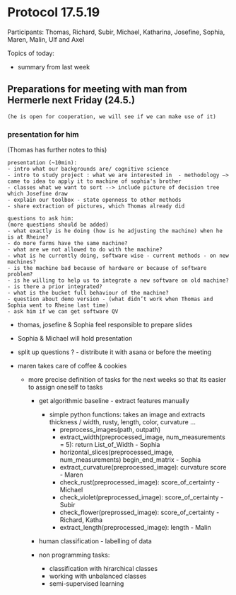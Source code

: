 # Protocol 17.5.19

Participants: Thomas, Richard, Subir, Michael, Katharina, Josefine, Sophia, Maren, Malin, Ulf and Axel

Topics of today: 

- summary from last week

## Preparations for meeting with man from Hermerle next Friday (24.5.)

    (he is open for cooperation, we will see if we can make use of it)

### presentation for him
(Thomas has further notes to this)

    presentation (~10min):
    - intro what our backgrounds are/ cognitive science
    - intro to study project : what we are interested in  - methodology —> came to idea to apply it to machine of sophia's brother 
    - classes what we want to sort --> include picture of decision tree which Josefine draw
    - explain our toolbox - state openness to other methods
    - share extraction of pictures, which Thomas already did

    questions to ask him:
    (more questions should be added)
    - what exactly is he doing (how is he adjusting the machine) when he is at Rheine?
    - do more farms have the same machine? 
    - what are we not allowed to do with the machine? 
    - what is he currently doing, software wise - current methods - on new machines? 
    - is the machine bad because of hardware or because of software problem? 
    - is he willing to help us to integrate a new software on old machine?
    - is there a prior integrated? 
    - what is the bucket full behaviour of the machine? 
    - question about demo version - (what didn’t work when Thomas and Sophia went to Rheine last time)
    - ask him if we can get software QV

- thomas, josefine & Sophia feel responsible to prepare slides
- Sophia & Michael will hold presentation
- split up questions ?  - distribute it with asana or before the meeting
- maren takes care of coffee & cookies


    - more precise definition of tasks for the next weeks so that its easier to assign oneself to tasks
        - get algorithmic baseline - extract features manually 
            - simple python functions: takes an image and extracts  thickness / width, rusty, length, color, curvature …
                - preprocess_images(path, outpath)
                - extract_width(preprocessed_image, num_measurements = 5):  return List_of_Width - Sophia
                - horizontal_slices(preprocessed_image, num_measurements) begin_end_matrix - Sophia
                - extract_curvature(preprocessed_image): curvature score -  Maren
                - check_rust(preprocessed_image): score_of_certainty - Michael
                - check_violet(preprocessed_image): score_of_certainty - Subir
                - check_flower(preprossed_image): score_of_certainty - Richard, Katha
                - extract_length(preprocessed_image): length - Malin

        - human classification - labelling of data
        - non programming tasks: 
            - classification with hirarchical classes
            - working with unbalanced classes
            - semi-supervised learning 
